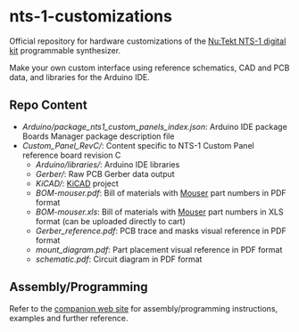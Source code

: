 # nts-1-customizations

Official repository for hardware customizations of the [Nu:Tekt NTS-1 digital kit](https://www.korg.com/nts_1) programmable synthesizer. 

Make your own custom interface using reference schematics, CAD and PCB data, and libraries for the Arduino IDE.

## Repo Content

* _Arduino/package_nts1_custom_panels_index.json_: Arduino IDE package Boards Manager package description file
* _Custom_Panel_RevC/_: Content specific to NTS-1 Custom Panel reference board revision C
  * _Arduino/libraries/_: Arduino IDE libraries
  * _Gerber/_: Raw PCB Gerber data output
  * _KiCAD/_: [KiCAD](https://kicad-pcb.org/) project
  * _BOM-mouser.pdf_: Bill of materials with [Mouser](https://www.mouser.com/) part numbers in PDF format
  * _BOM-mouser.xls_: Bill of materials with [Mouser](https://www.mouser.com/) part numbers in XLS format (can be uploaded directly to cart)
  * _Gerber\_reference.pdf_: PCB trace and masks visual reference in PDF format
  * _mount\_diagram.pdf_: Part placement visual reference in PDF format
  * _schematic.pdf_: Circuit diagram in PDF format

## Assembly/Programming

Refer to the [companion web site](https://korginc.github.io/nts-1-customizations) for assembly/programming instructions, examples and further reference.
